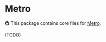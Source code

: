 # Metro

🚇 This package contains core files for [Metro](https://facebook.github.io/metro/).

(TODO)

